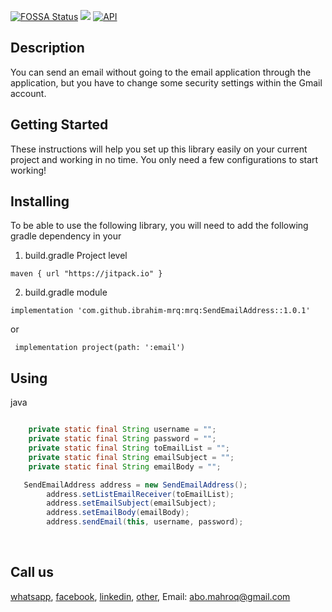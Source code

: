 [![FOSSA Status](https://app.fossa.com/api/projects/git%2Bgithub.com%2Fibrahim-mrq%2FSendEmailAddress.svg?type=shield)](https://app.fossa.com/projects/git%2Bgithub.com%2Fibrahim-mrq%2FSendEmailAddress?ref=badge_shield) [![](https://jitpack.io/v/ibrahim-mrq/SendEmail.svg)](https://jitpack.io/#ibrahim-mrq/SendEmail) [![API](https://img.shields.io/badge/API-21%2B-brightgreen.svg?style=flat)](https://android-arsenal.com/api?level=21)



## Description

You can send an email without going to the email application through the application, but you have to change some security settings within the Gmail account.

## Getting Started
These instructions will help you set up this library easily on your current project and working in no time. You only need a few configurations to start working!
<br/>


## Installing
To be able to use the following library, you will need to add the following gradle dependency in your
<br/>
1. build.gradle Project level

```
maven { url "https://jitpack.io" }
```
2. build.gradle module

```
implementation 'com.github.ibrahim-mrq:mrq:SendEmailAddress::1.0.1'
```
or
   
```
 implementation project(path: ':email')
 ```
## Using
  java
  
``` java

    private static final String username = "";
    private static final String password = "";
    private static final String toEmailList = "";
    private static final String emailSubject = "";
    private static final String emailBody = "";
```

``` java
   SendEmailAddress address = new SendEmailAddress();
        address.setListEmailReceiver(toEmailList);
        address.setEmailSubject(emailSubject);
        address.setEmailBody(emailBody);
        address.sendEmail(this, username, password);
```

<br/>

## Call us
[whatsapp](https://wa.me/+972592440530 "whatsapp"), [facebook](https://www.facebook.com/abu.mahroq/ "facebook"), [linkedin](https://www.linkedin.com/in/ibrahim-mrq/ "linkedin"), [other](https://linktr.ee/ibrahim_mrq "other"), Email: abo.mahroq@gmail.com
<br/>

